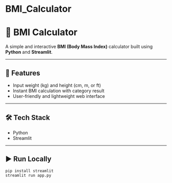 # BMI_Calculator
# 🧮 BMI Calculator

A simple and interactive **BMI (Body Mass Index)** calculator built using **Python** and **Streamlit**.

---

## 🚀 Features
- Input weight (kg) and height (cm, m, or ft)
- Instant BMI calculation with category result
- User-friendly and lightweight web interface

---

## 🛠️ Tech Stack
- Python  
- Streamlit  

---

## ▶️ Run Locally
```bash
pip install streamlit
streamlit run app.py

